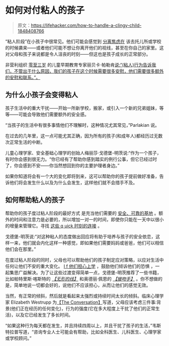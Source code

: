 # 如何对付粘人的孩子

> 原文：<https://lifehacker.com/how-to-handle-a-clingy-child-1848408766>

“粘人阶段”在小孩子中很常见。他们可能会感觉到 [分离焦虑在](https://lifehacker.com/how-to-prepare-for-your-childs-separation-anxiety-1844804925) 该去托儿所或学校的时候袭来——或者他们可能不想让你离开他们的视线，甚至在你自己的家里。这对父母和孩子来说都是令人沮丧的时刻——但这也是孩子成长的正常部分。



非营利组织 [零至三岁](https://www.zerotothree.org/) 的儿童早期教育专家丽贝卡·帕勒肯[说:“(粘人)行为告诉我们，不管出于什么原因，我们的孩子在这个时候需要很多安慰，他们需要很多额外的安慰和联系。”。](https://www.zerotothree.org/our-team/rebecca-parlakian)

## **为什么小孩子会变得粘人**

孩子生活中的重大干扰——开始一所新学校，搬家，或引入一个新的兄弟姐妹，等等——可能会导致他们需要额外的安全感。

“当孩子的生活中有很多事情他们不理解时，这种情况尤其常见，”Parlakian 说。

在过去的几年里，这一点可能尤其正确，因为所有的孩子(和成年人)都经历过无数次正常生活的中断。

儿童心理学家、安全基础心理学的创始人梅丽莎·戈德堡-明茨说:“作为一个孩子，有时你会感到很无力。“你已经有了帮助你感到踏实的例行公事，但它已经过时了，你会感到不安——你当然想回到你的主要护理者身边。”

如果你知道将会有一个大的变化即将到来，这可以帮助你的孩子提前做好准备，告诉他们将会发生什么以及为什么会发生，这样他们就不会措手不及。

## 如何帮助粘人的孩子

帮助你的孩子度过粘人阶段的最好方式 是充当他们需要的 [安全、可靠的基地](https://theconversation.com/is-my-child-being-too-clingy-and-how-can-i-help-115372) 。额外的时间和注意力是必要的，所以增加一对一的时间，即使你只能在一天中以很小的增量来管理它。寻找 [这些 q uick 时刻的连接](https://lifehacker.com/quick-ways-to-connect-with-your-kids-when-youre-busy-1838048560) 。

戈德堡-明茨说:“对这种粘人的态度做出回应将有助于培养与孩子的安全依恋，这样一来，他们就会内化这样一种感觉，即如果他们需要妈妈或爸爸，他们可以相信他们会在那里。”

在度过粘人阶段的同时，父母也可以帮助他们的孩子制定应对策略，以应对生活中任何让他们不安的重大变化。 [I f 他们担心上学](https://lifehacker.com/how-to-prepare-for-your-childs-separation-anxiety-1844804925) ，鼓励他们倾诉他们的恐惧 ，一起集思广益解决。为了让这些过渡变得简单一点，戈德堡-明茨推荐了一些书籍，比如帕特里斯·喀斯特的 [*【无形的线】*](https://www.amazon.com/Invisible-String-Patrice-Karst/dp/0875167349/?asc_campaign=InlineText&asc_refurl=https://lifehacker.com/how-to-handle-a-clingy-child-1848408766&asc_source=&tag=kinjalifehackerlink-20) 和奥德丽·佩恩的 [*【接吻手】*](https://www.amazon.com/Kissing-Hand/dp/1939100429/?asc_campaign=InlineText&asc_refurl=https://lifehacker.com/how-to-handle-a-clingy-child-1848408766&asc_source=&tag=kinjalifehackerlink-20) 。你不想做的是，简单地说一切都会好的，说他们不应该担心，从而让他们的感觉无效。

当然，有正常的倾斜，然后就是看起来太强烈或持续时间太长的倾斜。临床心理学家 Elizabeth Westrupp 为[【The Conversation】](https://theconversation.com/is-my-child-being-too-clingy-and-how-can-i-help-115372)写道，父母应该考虑三件事:背景(他们正在经历的任何变化)，行为的强度(它在多大程度上干扰了他们的正常生活)，以及它已经发生了多长时间。

“如果这种行为每天都在发生，并且持续四周以上，并且干扰了孩子的生活，”韦斯特拉普写道，“咨询专业人士可能会有帮助，比如全科医生、儿科医生、心理学家或学校顾问。”